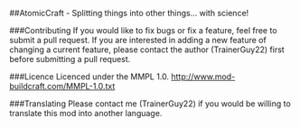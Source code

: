 ##AtomicCraft - Splitting things into other things... with science!

###Contributing
  If you would like to fix bugs or fix a feature, feel free to submit a pull request. If you are 
  interested in adding a new feature of changing a current feature, please contact the author 
  (TrainerGuy22) first before submitting a pull request.

###Licence
Licenced under the MMPL 1.0. 
http://www.mod-buildcraft.com/MMPL-1.0.txt

###Translating
Please contact me (TrainerGuy22) if you would be willing to translate this mod into another language.




